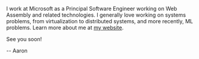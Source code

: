 I work at Microsoft as a Principal Software Engineer working on Web Assembly and related technologies. I generally love working on systems problems, from virtualization to distributed systems, and more recently, ML problems. Learn more about me at [my website](https://ecomaz.net).

See you soon!

-- Aaron

